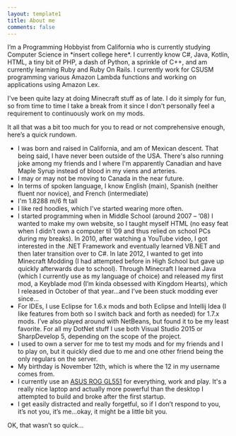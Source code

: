 ```yaml
---
layout: template1
title: About me
comments: false
---
```


<p>I’m a Programming Hobbyist from California who is currently studying Computer Science in *insert college here*. I currently know C#, Java, Kotlin, HTML, a tiny bit of PHP, a dash of Python, a sprinkle of C++, and am currently learning Ruby and Ruby On Rails. I currently work for CSUSM programming various Amazon Lambda functions and working on applications using Amazon Lex.</p>

<p>I've been quite lazy at doing Minecraft stuff as of late. I do it simply for fun, so from time to time I take a break from it since I don't personally feel a requirement to continuously work on my mods.</p>

<p>It all that was a bit too much for you to read or not comprehensive enough, here’s a quick rundown.</p>

<ul>
	<li>I was born and raised in California, and am of Mexican descent. That being said, I have never been outside of the USA. There's also running joke among my friends and I where I'm apparently Canadian and have Maple Syrup instead of blood in my viens and arteries.</li>
	<li>I may or may not be moving to Canada in the near future.</li>
	<li>In terms of spoken language, I know English (main), Spanish (neither fluent nor novice), and French (intermediate)</li>
	<li>I'm 1.8288 m/6 ft tall</li>
	<li>I like red hoodies, which I've started wearing more often.</li>
	<li>I started programming when in Middle School (around 2007 – ’08) I wanted to make my own website, so I taught myself HTML (no easy feat when I didn’t own a computer til ’09 and thus relied on school PCs during my breaks). In 2010, after watching a YouTube video, I got interested in the .NET Framework and eventually learned VB.NET and then later transition over to C#. In late 2012, I wanted to get into Minecraft Modding (I had attempted before in High School but gave up quickly afterwards due to school). Through Minecraft I learned Java (which I currently use as my language of choice) and released my first mod, a Keyblade mod (I’m kinda obsessed with Kingdom Hearts), which I released in October of that year…and I’ve been stuck modding ever since…</li>
	<li>For IDEs, I use Eclipse for 1.6.x mods and both Eclipse and Intellij Idea (I like features from both so I switch back and forth as needed) for 1.7.x mods. I’ve also played around with NetBeans, but found it to be my least favorite. For all my DotNet stuff I use both Visual Studio 2015 or SharpDevelop 5, depending on the scope of the project.</li>
	<li>I used to own a server for me to test my mods and for my friends and I to play on, but it quickly died due to me and one other friend being the only regulars on the server.</li>
	<li>My birthday is November 12th, which is where the 12 in my username comes from.</li>
	<li>I currently use an <a href="http://www.amazon.com/GL551JW-DS71-15-6-Inch-GeForce-Discrete-Graphics/dp/B00T7XRH2A/ref=sr_1_1?ie=UTF8&amp;qid=1444167830&amp;sr=8-1&amp;keywords=ASUS+ROG+GL551" target="_blank">ASUS ROG GL551</a> for everything, work and play. It's a really nice laptop and actually more powerful than the desktop I attempted to build and broke after the first startup.</li>
	<li>I get easily distracted and really forgetful, so if I don’t respond to you, it’s not you, it’s me...okay, it might be a little bit you.</li>
</ul>

<p>OK, that wasn’t so quick…</p>
